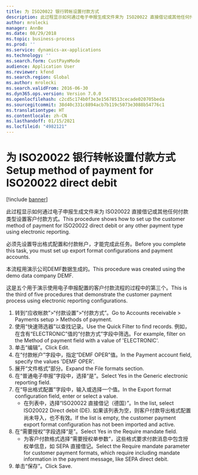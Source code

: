 ```yaml
---
title: 为 ISO20022 银行转帐设置付款方式
description: 此过程显示如何通过电子申报生成文件来为 ISO20022 直接借记或其他任何付款类型设置客户付款方式。
author: mrolecki
manager: AnnBe
ms.date: 08/29/2018
ms.topic: business-process
ms.prod: ''
ms.service: dynamics-ax-applications
ms.technology: ''
ms.search.form: CustPaymMode
audience: Application User
ms.reviewer: kfend
ms.search.region: Global
ms.author: mrolecki
ms.search.validFrom: 2016-06-30
ms.dyn365.ops.version: Version 7.0.0
ms.openlocfilehash: c2cd5c174b0f3e3e15678513cecade020705beda
ms.sourcegitcommit: 38d40c331c8894acb7b119c5073e3088b54776c1
ms.translationtype: HT
ms.contentlocale: zh-CN
ms.lasthandoff: 01/15/2021
ms.locfileid: "4982121"
---
```

# <a name="setup-method-of-payment-for-iso20022-direct-debit"></a><span data-ttu-id="dfa60-103">为 ISO20022 银行转帐设置付款方式</span><span class="sxs-lookup"><span data-stu-id="dfa60-103">Setup method of payment for ISO20022 direct debit</span></span>

[!include [banner](../../includes/banner.md)]

<span data-ttu-id="dfa60-104">此过程显示如何通过电子申报生成文件来为 ISO20022 直接借记或其他任何付款类型设置客户付款方式。</span><span class="sxs-lookup"><span data-stu-id="dfa60-104">This procedure shows how to set up the customer method of payment for ISO20022 direct debit or any other payment type using electronic reporting.</span></span> 



<span data-ttu-id="dfa60-105">必须先设置导出格式配置和付款帐户，才能完成此任务。</span><span class="sxs-lookup"><span data-stu-id="dfa60-105">Before you complete this task, you must set up export format configurations and payment accounts.</span></span>



<span data-ttu-id="dfa60-106">本流程用演示公司DEMF数据生成的。</span><span class="sxs-lookup"><span data-stu-id="dfa60-106">This procedure was created using the demo data company DEMF.</span></span>



<span data-ttu-id="dfa60-107">这是五个用于演示使用电子申报配置的客户付款流程的过程中的第三个。</span><span class="sxs-lookup"><span data-stu-id="dfa60-107">This is the third of five procedures that demonstrate the customer payment process using electronic reporting configurations.</span></span>

1. <span data-ttu-id="dfa60-108">转到“应收帐款”>“付款设置”>“付款方式”。</span><span class="sxs-lookup"><span data-stu-id="dfa60-108">Go to Accounts receivable > Payments setup > Methods of payment.</span></span>
2. <span data-ttu-id="dfa60-109">使用“快速筛选器”以查找记录。</span><span class="sxs-lookup"><span data-stu-id="dfa60-109">Use the Quick Filter to find records.</span></span> <span data-ttu-id="dfa60-110">例如，在含有“ELECTRONIC”值的“付款方式”字段中筛选。</span><span class="sxs-lookup"><span data-stu-id="dfa60-110">For example, filter on the Method of payment field with a value of 'ELECTRONIC'.</span></span>
3. <span data-ttu-id="dfa60-111">单击“编辑”。</span><span class="sxs-lookup"><span data-stu-id="dfa60-111">Click Edit.</span></span>
4. <span data-ttu-id="dfa60-112">在“付款帐户”字段中，指定“DEMF OPER”值。</span><span class="sxs-lookup"><span data-stu-id="dfa60-112">In the Payment account field, specify the values 'DEMF OPER'.</span></span>
5. <span data-ttu-id="dfa60-113">展开“文件格式”部分。</span><span class="sxs-lookup"><span data-stu-id="dfa60-113">Expand the File formats section.</span></span>
6. <span data-ttu-id="dfa60-114">在“普通电子申报”字段中，选择“是”。</span><span class="sxs-lookup"><span data-stu-id="dfa60-114">Select Yes in the Generic electronic reporting field.</span></span>
7. <span data-ttu-id="dfa60-115">在“导出格式配置”字段中，输入或选择一个值。</span><span class="sxs-lookup"><span data-stu-id="dfa60-115">In the Export format configuration field, enter or select a value.</span></span>
    * <span data-ttu-id="dfa60-116">在列表中，选择“ISO20022 直接借记（德国）”。</span><span class="sxs-lookup"><span data-stu-id="dfa60-116">In the list, select ISO20022 Direct debit (DE).</span></span>  <span data-ttu-id="dfa60-117">如果该列表为空，则客户付款导出格式配置尚未导入，也不有效。</span><span class="sxs-lookup"><span data-stu-id="dfa60-117">If the list is empty, the customer payment export format configuration has not been imported and active.</span></span>  
8. <span data-ttu-id="dfa60-118">在“需要授权”字段选择“是”。</span><span class="sxs-lookup"><span data-stu-id="dfa60-118">Select Yes in the Require mandate field.</span></span>
    * <span data-ttu-id="dfa60-119">为客户付款格式选择“需要授权单参数”，这些格式要求付款消息中包含授权单信息，如 SEPA 直接借记。</span><span class="sxs-lookup"><span data-stu-id="dfa60-119">Select the Require mandate parameter for customer payment formats, which require including mandate information in the payment message, like SEPA direct debit.</span></span>  
9. <span data-ttu-id="dfa60-120">单击“保存”。</span><span class="sxs-lookup"><span data-stu-id="dfa60-120">Click Save.</span></span>


